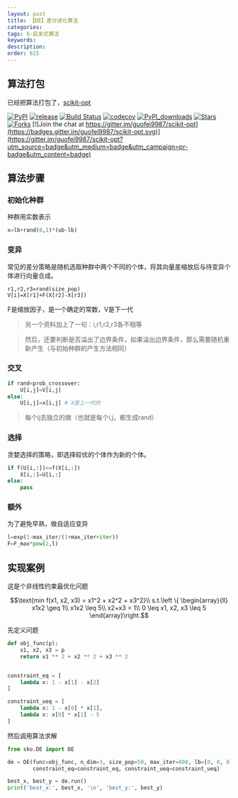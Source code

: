 ```yaml
---
layout: post
title: 【DE】差分进化算法
categories:
tags: 6-启发式算法
keywords:
description:
order: 615
---
```


## 算法打包
已经把算法打包了，[scikit-opt](https://github.com/guofei9987/scikit-opt)

[![PyPI](https://img.shields.io/pypi/v/scikit-opt)](https://pypi.org/project/scikit-opt/)
[![release](https://img.shields.io/github/v/release/guofei9987/scikit-opt)](https://github.com/guofei9987/scikit-opt/releases/)
[![Build Status](https://travis-ci.com/guofei9987/scikit-opt.svg?branch=master)](https://travis-ci.com/guofei9987/scikit-opt)
[![codecov](https://codecov.io/gh/guofei9987/scikit-opt/branch/master/graph/badge.svg)](https://codecov.io/gh/guofei9987/scikit-opt)
[![PyPI_downloads](https://img.shields.io/pypi/dm/scikit-opt)](https://pypi.org/project/scikit-opt/)
[![Stars](https://img.shields.io/github/stars/guofei9987/scikit-opt?style=social)](https://github.com/guofei9987/scikit-opt/stargazers)
[![Forks](https://img.shields.io/github/forks/guofei9987/scikit-opt.svg?style=social)](https://github.com/guofei9987/scikit-opt/network/members)
[![Join the chat at https://gitter.im/guofei9987/scikit-opt](https://badges.gitter.im/guofei9987/scikit-opt.svg)](https://gitter.im/guofei9987/scikit-opt?utm_source=badge&utm_medium=badge&utm_campaign=pr-badge&utm_content=badge)


## 算法步骤

### 初始化种群
种群用实数表示
```python
x=lb+rand(0,1)*(ub-lb)
```
### 变异

常见的差分策略是随机选取种群中两个不同的个体，将其向量差缩放后与待变异个体进行向量合成。

```
r1,r2,r3=rand(size_pop)
V[i]=X[r1]+F(X[r2]-X[r3])

```
F是缩放因子，是一个确定的常数，V是下一代

>另一个资料加上了一句：i,r1,r2,r3各不相等

>然后，还要判断是否溢出了边界条件，如果溢出边界条件，那么需要随机重新产生（与初始种群的产生方法相同）



### 交叉

```python
if rand<prob_crossover:
    U[i,j]=V[i,j]
else:
    U[i,j]=x[i,j] # X是上一代的

```
>每个ij去独立的做（也就是每个i,j，都生成rand）



### 选择
贪婪选择的策略，即选择较优的个体作为新的个体。

```python
if f(U[i,:])<=f(X[i,:])
    X[i,:]=U[i,:]
else:
    pass

```
### 额外

为了避免早熟，做自适应变异

```python
l=exp(1-max_iter/(1+max_iter+iter))
F=F_max*pow(2,l)
```




## 实现案例

这是个非线性约束最优化问题

$$\text{min f(x1, x2, x3) = x1^2 + x2^2 + x3^2}\\
s.t.\left \{ \begin{array}{ll}
    x1x2 \geq 1\\
    x1x2 \leq 5\\
    x2+x3 = 1\\
    0 \leq x1, x2, x3 \leq 5
\end{array}\right.$$


先定义问题
```python
def obj_func(p):
    x1, x2, x3 = p
    return x1 ** 2 + x2 ** 2 + x3 ** 2


constraint_eq = [
    lambda x: 1 - x[1] - x[2]
]

constraint_ueq = [
    lambda x: 1 - x[0] * x[1],
    lambda x: x[0] * x[1] - 5
]
```

然后调用算法求解
```python
from sko.DE import DE

de = DE(func=obj_func, n_dim=3, size_pop=50, max_iter=800, lb=[0, 0, 0], ub=[5, 5, 5],
        constraint_eq=constraint_eq, constraint_ueq=constraint_ueq)

best_x, best_y = de.run()
print('best_x:', best_x, '\n', 'best_y:', best_y)
```
